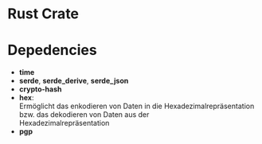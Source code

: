 # Rust Crate

# Depedencies
* **time**
* **serde**, **serde_derive**, **serde_json**
* **crypto-hash**
* **hex**:  
  Ermöglicht das enkodieren von Daten in die Hexadezimalrepräsentation bzw. das dekodieren von Daten aus der   
  Hexadezimalrepräsentation
* **pgp**
